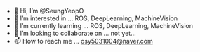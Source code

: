 - 👋 Hi, I’m @SeungYeopO
- 👀 I’m interested in ... ROS, DeepLearning, MachineVision
- 🌱 I’m currently learning ... ROS, DeepLearning, MachineVision
- 💞️ I’m looking to collaborate on ... not yet...
- 📫 How to reach me ... osy5031004@naver.com

<!---
SeungYeopO/SeungYeopO is a ✨ special ✨ repository because its `README.md` (this file) appears on your GitHub profile.
You can click the Preview link to take a look at your changes.
--->
